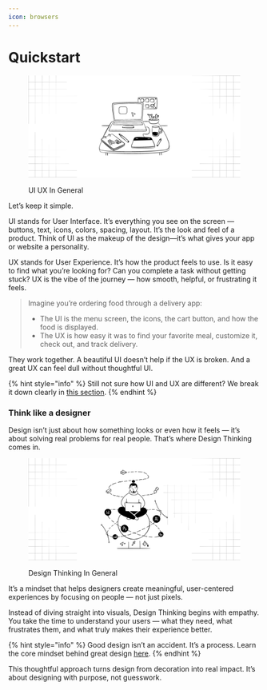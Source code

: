 ```yaml
---
icon: browsers
---
```


# Quickstart

<figure><img src="../.gitbook/assets/quickstart - uiux.png" alt=""><figcaption><p>UI UX In General</p></figcaption></figure>

Let’s keep it simple.

UI stands for User Interface. It’s everything you see on the screen — buttons, text, icons, colors, spacing, layout. It’s the look and feel of a product. Think of UI as the makeup of the design—it’s what gives your app or website a personality.

UX stands for User Experience. It’s how the product feels to use. Is it easy to find what you’re looking for? Can you complete a task without getting stuck? UX is the vibe of the journey — how smooth, helpful, or frustrating it feels.

> Imagine you’re ordering food through a delivery app:
>
> * The UI is the menu screen, the icons, the cart button, and how the food is displayed.
> * The UX is how easy it was to find your favorite meal, customize it, check out, and track delivery.

They work together. A beautiful UI doesn’t help if the UX is broken. And a great UX can feel dull without thoughtful UI.

{% hint style="info" %}
Still not sure how UI and UX are different? We break it down clearly in [this section](../foundations/editor.md).
{% endhint %}

### Think like a designer

Design isn’t just about how something looks or even how it feels — it’s about solving real problems for real people. That’s where Design Thinking comes in.

<div data-full-width="false"><figure><img src="../.gitbook/assets/quickstart - design thinking.png" alt=""><figcaption><p>Design Thinking In General</p></figcaption></figure></div>

It’s a mindset that helps designers create meaningful, user-centered experiences by focusing on people — not just pixels.

Instead of diving straight into visuals, Design Thinking begins with empathy. You take the time to understand your users — what they need, what frustrates them, and what truly makes their experience better.&#x20;

{% hint style="info" %}
Good design isn’t an accident. It’s a process. Learn the core mindset behind great design [here](../foundations/markdown.md).
{% endhint %}

This thoughtful approach turns design from decoration into real impact. It’s about designing with purpose, not guesswork.
